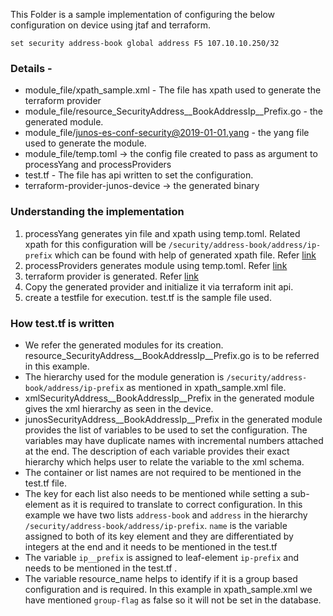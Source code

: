 This Folder is a sample implementation of configuring the below configuration on device using jtaf and terraform. 

```
set security address-book global address F5 107.10.10.250/32
```

### Details - 
* module_file/xpath_sample.xml - The file has xpath used to generate the terraform provider
* module_file/resource_SecurityAddress__BookAddressIp__Prefix.go - the generated module.
* module_file/junos-es-conf-security@2019-01-01.yang - the yang file used to generate the module.
* module_file/temp.toml -> the config file created to pass as argument to processYang and processProviders 
* test.tf - The file has api written to set the configuration. 
* terraform-provider-junos-device -> the generated binary 

### Understanding the implementation
1) processYang generates yin file and xpath using temp.toml. 
Related xpath for this configuration will be ``/security/address-book/address/ip-prefix`` which can be found with help of generated xpath file.
Refer [link](https://github.com/Juniper/junos-terraform/blob/master/README.md)
2) processProviders generates module using temp.toml. Refer [link](https://github.com/Juniper/junos-terraform/blob/master/README.md)
3) terraform provider is generated. Refer [link](https://github.com/Juniper/junos-terraform/blob/master/README.md)
4) Copy the generated provider and initialize it via terraform init api. 
5) create a testfile for execution. test.tf is the sample file used.


### How test.tf is written 
* We refer the generated modules for its creation. resource_SecurityAddress__BookAddressIp__Prefix.go is to be referred in this example. 
* The hierarchy used for the module generation is ``/security/address-book/address/ip-prefix`` as mentioned in xpath_sample.xml file. 
* xmlSecurityAddress__BookAddressIp__Prefix in the generated module gives the xml hierarchy as seen in the device. 
* junosSecurityAddress__BookAddressIp__Prefix in the generated module provides the list of variables to be used to set the configuration. 
The variables may have duplicate names with incremental numbers attached at the end. 
The description of each variable provides their exact hierarchy which helps user to relate the variable to the xml schema.   
* The container or list names are not required to be mentioned in the test.tf file. 
* The key for each list also needs to be mentioned while setting a sub-element as it is required to translate to correct configuration.
In this example we have two lists ``address-book`` and ``address`` in the hierarchy ``/security/address-book/address/ip-prefix``. 
``name`` is the variable assigned to both of its key element and they are differentiated by integers at the end and it needs to be mentioned in the test.tf
* The variable ``ip__prefix`` is assigned to leaf-element ``ip-prefix`` and needs to be mentioned in the test.tf .
* The variable resource_name helps to identify if it is a group based configuration and is required. 
In this example in xpath_sample.xml we have mentioned ``group-flag`` as false so it will not be set in the database.


